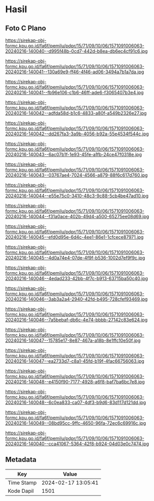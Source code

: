 # Hasil

## Foto C Plano

https://sirekap-obj-formc.kpu.go.id/fa6f/pemilu/pdpr/15/71/09/10/06/1571091006063-20240216-140040--d995f48b-0cd7-442d-b8ea-db6ec4cf91c6.jpg

https://sirekap-obj-formc.kpu.go.id/fa6f/pemilu/pdpr/15/71/09/10/06/1571091006063-20240216-140041--130a69e9-ff46-4f46-ad06-3494a7b1a7da.jpg

https://sirekap-obj-formc.kpu.go.id/fa6f/pemilu/pdpr/15/71/09/10/06/1571091006063-20240216-140041--fb96e106-c1b6-46ff-ade6-f3065407b3e4.jpg

https://sirekap-obj-formc.kpu.go.id/fa6f/pemilu/pdpr/15/71/09/10/06/1571091006063-20240216-140042--adfda58d-b1c6-4833-a80f-a549b2326e27.jpg

https://sirekap-obj-formc.kpu.go.id/fa6f/pemilu/pdpr/15/71/09/10/06/1571091006063-20240216-140042--dd267fa3-3a9b-4056-b92a-55e4534f544c.jpg

https://sirekap-obj-formc.kpu.go.id/fa6f/pemilu/pdpr/15/71/09/10/06/1571091006063-20240216-140043--6ac07b1f-1e93-45fe-a1fb-24ce47f0318e.jpg

https://sirekap-obj-formc.kpu.go.id/fa6f/pemilu/pdpr/15/71/09/10/06/1571091006063-20240216-140043--03767ae4-7024-4566-a879-88f6c617d760.jpg

https://sirekap-obj-formc.kpu.go.id/fa6f/pemilu/pdpr/15/71/09/10/06/1571091006063-20240216-140044--e55e75c0-3410-48c3-9c88-5cb4be47ad10.jpg

https://sirekap-obj-formc.kpu.go.id/fa6f/pemilu/pdpr/15/71/09/10/06/1571091006063-20240216-140044--f31a0ace-402b-49d4-a500-65275ee08d69.jpg

https://sirekap-obj-formc.kpu.go.id/fa6f/pemilu/pdpr/15/71/09/10/06/1571091006063-20240216-140045--efd0d95e-6d4c-4ee1-86e1-1cfcece87971.jpg

https://sirekap-obj-formc.kpu.go.id/fa6f/pemilu/pdpr/15/71/09/10/06/1571091006063-20240216-140045--4d0a74e4-07de-4f9f-b536-1002d7ef9f9c.jpg

https://sirekap-obj-formc.kpu.go.id/fa6f/pemilu/pdpr/15/71/09/10/06/1571091006063-20240216-140046--4edad233-42bb-4f7c-b913-63715ba50c40.jpg

https://sirekap-obj-formc.kpu.go.id/fa6f/pemilu/pdpr/15/71/09/10/06/1571091006063-20240216-140046--3ab3a2a4-2940-42fd-b495-728cfef93469.jpg

https://sirekap-obj-formc.kpu.go.id/fa6f/pemilu/pdpr/15/71/09/10/06/1571091006063-20240216-140046--7a5bebaf-db6c-4e74-bbbb-27142c83e624.jpg

https://sirekap-obj-formc.kpu.go.id/fa6f/pemilu/pdpr/15/71/09/10/06/1571091006063-20240216-140047--15785e17-8e87-467a-a18b-8e1ffc10e50f.jpg

https://sirekap-obj-formc.kpu.go.id/fa6f/pemilu/pdpr/15/71/09/10/06/1571091006063-20240216-140047--ea2733d7-c8a1-45fd-b19f-4fac66756063.jpg

https://sirekap-obj-formc.kpu.go.id/fa6f/pemilu/pdpr/15/71/09/10/06/1571091006063-20240216-140048--e4150f90-7177-4928-a6f8-baf7ba6bc7e8.jpg

https://sirekap-obj-formc.kpu.go.id/fa6f/pemilu/pdpr/15/71/09/10/06/1571091006063-20240216-140048--6c0ea833-ca07-4df3-b9d6-83d117d121dd.jpg

https://sirekap-obj-formc.kpu.go.id/fa6f/pemilu/pdpr/15/71/09/10/06/1571091006063-20240216-140049--08bd95cc-9ffc-4650-96fa-72ec6c69916c.jpg

https://sirekap-obj-formc.kpu.go.id/fa6f/pemilu/pdpr/15/71/09/10/06/1571091006063-20240216-140040--cca41067-5364-42f8-b924-04d03e0c7474.jpg


## Metadata

| Key        | Value               |
| ---------- | ------------------- |
| Time Stamp | 2024-02-17 13:05:41 |
| Kode Dapil | 1501                |



